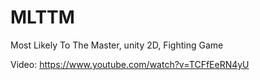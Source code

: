 # MLTTM
Most Likely To The Master, unity 2D, Fighting Game

Video: https://www.youtube.com/watch?v=TCFfEeRN4yU
